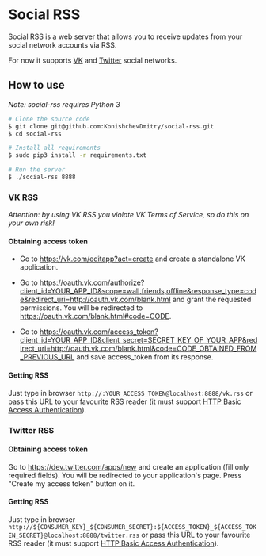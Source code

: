 # Social RSS

Social RSS is a web server that allows you to receive updates from your social network accounts via RSS.

For now it supports [VK](https://vk.com/) and [Twitter](https://twitter.com/) social networks.


## How to use

*Note: social-rss requires Python 3*

```sh
# Clone the source code
$ git clone git@github.com:KonishchevDmitry/social-rss.git
$ cd social-rss

# Install all requirements
$ sudo pip3 install -r requirements.txt

# Run the server
$ ./social-rss 8888
```

### VK RSS

*Attention: by using VK RSS you violate VK Terms of Service, so do this on your own risk!*

#### Obtaining access token

* Go to https://vk.com/editapp?act=create and create a standalone VK application.

* Go to https://oauth.vk.com/authorize?client_id=YOUR_APP_ID&scope=wall,friends,offline&response_type=code&redirect_uri=http://oauth.vk.com/blank.html and grant the requested permissions. You will be redirected to https://oauth.vk.com/blank.html#code=CODE.

* Go to https://oauth.vk.com/access_token?client_id=YOUR_APP_ID&client_secret=SECRET_KEY_OF_YOUR_APP&redirect_uri=http://oauth.vk.com/blank.html&code=CODE_OBTAINED_FROM_PREVIOUS_URL and save access_token from its response.

#### Getting RSS

Just type in browser ``http://:YOUR_ACCESS_TOKEN@localhost:8888/vk.rss`` or pass this URL to your favourite RSS reader (it must support [HTTP Basic Access Authentication](http://en.wikipedia.org/wiki/Basic_access_authentication)).


### Twitter RSS

#### Obtaining access token

Go to https://dev.twitter.com/apps/new and create an application (fill only required fields). You will be redirected to your application's page. Press "Create my access token" button on it.

#### Getting RSS

Just type in browser ``http://${CONSUMER_KEY}_${CONSUMER_SECRET}:${ACCESS_TOKEN}_${ACCESS_TOKEN_SECRET}@localhost:8888/twitter.rss`` or pass this URL to your favourite RSS reader (it must support [HTTP Basic Access Authentication](http://en.wikipedia.org/wiki/Basic_access_authentication)).
